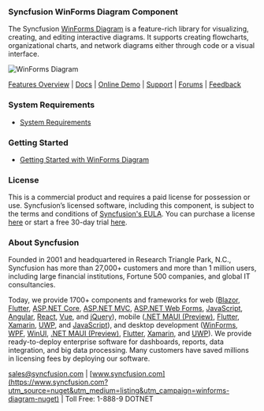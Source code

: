 ### Syncfusion WinForms Diagram Component
The Syncfusion [WinForms Diagram](https://www.syncfusion.com/winforms-ui-controls/diagram?utm_source=nuget&utm_medium=listing&utm_campaign=winforms-diagram-nuget) is a feature-rich library for visualizing, creating, and editing interactive diagrams. It supports creating flowcharts, organizational charts, and network diagrams either through code or a visual interface.

![WinForms Diagram](https://cdn.syncfusion.com/nuget-readme/winforms/winforms-diagram.png)

[Features Overview](https://www.syncfusion.com/winforms-ui-controls/diagram?utm_source=nuget&utm_medium=listing&utm_campaign=winforms-diagram-nuget) | [Docs](https://help.syncfusion.com/windowsforms/diagram/getting-started?utm_source=nuget&utm_medium=listing&utm_campaign=winforms-diagram-nuget) | [Online Demo](https://github.com/syncfusion/winforms-demos?utm_source=nuget&utm_medium=listing&utm_campaign=winforms-diagram-nuget) | [Support](https://www.syncfusion.com/support/directtrac/incidents/newincident?utm_source=nuget&utm_medium=listing&utm_campaign=winforms-diagram-nuget) | [Forums](https://www.syncfusion.com/forums/windowsforms?utm_source=nuget&utm_medium=listing&utm_campaign=winforms-diagram-nuget) | [Feedback](https://www.syncfusion.com/feedback/winforms?utm_source=nuget&utm_medium=listing&utm_campaign=winforms-diagram-nuget)

### System Requirements

* [System Requirements](https://help.syncfusion.com/windowsforms/installation/system-requirements?utm_source=nuget&utm_medium=listing&utm_campaign=winforms-diagram-nuget)

### Getting Started

* [Getting Started with WinForms Diagram](https://help.syncfusion.com/windowsforms/diagram/getting-started?utm_source=nuget&utm_medium=listing&utm_campaign=winforms-diagram-nuget)

### License

This is a commercial product and requires a paid license for possession or use. Syncfusion’s licensed software, including this component, is subject to the terms and conditions of [Syncfusion's EULA](https://www.syncfusion.com/eula/es/?utm_source=nuget&utm_medium=listing&utm_campaign=winforms-diagram-nuget). You can purchase a license [here](https://www.syncfusion.com/sales/products?utm_source=nuget&utm_medium=listing&utm_campaign=winforms-diagram-nuget) or start a free 30-day trial [here](https://www.syncfusion.com/account/manage-trials/start-trials?utm_source=nuget&utm_medium=listing&utm_campaign=winforms-diagram-nuget).

### About Syncfusion

Founded in 2001 and headquartered in Research Triangle Park, N.C., Syncfusion has more than 27,000+ customers and more than 1 million users, including large financial institutions, Fortune 500 companies, and global IT consultancies.
 
Today, we provide 1700+ components and frameworks for web ([Blazor](https://www.syncfusion.com/blazor-components?utm_source=nuget&utm_medium=listing&utm_campaign=winforms-diagram-nuget), [Flutter](https://www.syncfusion.com/flutter-widgets?utm_source=nuget&utm_medium=listing&utm_campaign=winforms-diagram-nuget), [ASP.NET Core](https://www.syncfusion.com/aspnet-core-ui-controls?utm_source=nuget&utm_medium=listing&utm_campaign=winforms-diagram-nuget), [ASP.NET MVC](https://www.syncfusion.com/aspnet-mvc-ui-controls?utm_source=nuget&utm_medium=listing&utm_campaign=winforms-diagram-nuget), [ASP.NET Web Forms](https://www.syncfusion.com/jquery/aspnet-webforms-ui-controls?utm_source=nuget&utm_medium=listing&utm_campaign=winforms-diagram-nuget), [JavaScript](https://www.syncfusion.com/javascript-ui-controls?utm_source=nuget&utm_medium=listing&utm_campaign=winforms-diagram-nuget), [Angular](https://www.syncfusion.com/angular-ui-components?utm_source=nuget&utm_medium=listing&utm_campaign=winforms-diagram-nuget), [React](https://www.syncfusion.com/react-ui-components?utm_source=nuget&utm_medium=listing&utm_campaign=winforms-diagram-nuget), [Vue](https://www.syncfusion.com/vue-ui-components?utm_source=nuget&utm_medium=listing&utm_campaign=winforms-diagram-nuget), and [jQuery](https://www.syncfusion.com/jquery-ui-widgets?utm_source=nuget&utm_medium=listing&utm_campaign=winforms-diagram-nuget)), mobile ([.NET MAUI (Preview)](https://www.syncfusion.com/maui-controls?utm_source=nuget&utm_medium=listing&utm_campaign=winforms-diagram-nuget), [Flutter](https://www.syncfusion.com/flutter-widgets?utm_source=nuget&utm_medium=listing&utm_campaign=winforms-diagram-nuget), [Xamarin](https://www.syncfusion.com/xamarin-ui-controls?utm_source=nuget&utm_medium=listing&utm_campaign=winforms-diagram-nuget), [UWP](https://www.syncfusion.com/uwp-ui-controls?utm_source=nuget&utm_medium=listing&utm_campaign=winforms-diagram-nuget), and [JavaScript](https://www.syncfusion.com/javascript-ui-controls?utm_source=nuget&utm_medium=listing&utm_campaign=winforms-diagram-nuget)), and desktop development ([WinForms](https://www.syncfusion.com/winforms-ui-controls?utm_source=nuget&utm_medium=listing&utm_campaign=winforms-diagram-nuget), [WPF](https://www.syncfusion.com/wpf-controls?utm_source=nuget&utm_medium=listing&utm_campaign=winforms-diagram-nuget), [WinUI](https://www.syncfusion.com/winui-controls?utm_source=nuget&utm_medium=listing&utm_campaign=winforms-diagram-nuget), [.NET MAUI (Preview)](https://www.syncfusion.com/maui-controls?utm_source=nuget&utm_medium=listing&utm_campaign=winforms-diagram-nuget), [Flutter](https://www.syncfusion.com/flutter-widgets?utm_source=nuget&utm_medium=listing&utm_campaign=winforms-diagram-nuget), [Xamarin](https://www.syncfusion.com/xamarin-ui-controls?utm_source=nuget&utm_medium=listing&utm_campaign=winforms-diagram-nuget), and [UWP](https://www.syncfusion.com/uwp-ui-controls?utm_source=nuget&utm_medium=listing&utm_campaign=winforms-diagram-nuget)). We provide ready-to-deploy enterprise software for dashboards, reports, data integration, and big data processing. Many customers have saved millions in licensing fees by deploying our software.

[sales@syncfusion.com](mailto:sales@syncfusion.com?Subject=Syncfusion%20WinForms%20Diagram-%20NuGet) | [www.syncfusion.com](https://www.syncfusion.com?utm_source=nuget&utm_medium=listing&utm_campaign=winforms-diagram-nuget) | Toll Free: 1-888-9 DOTNET


